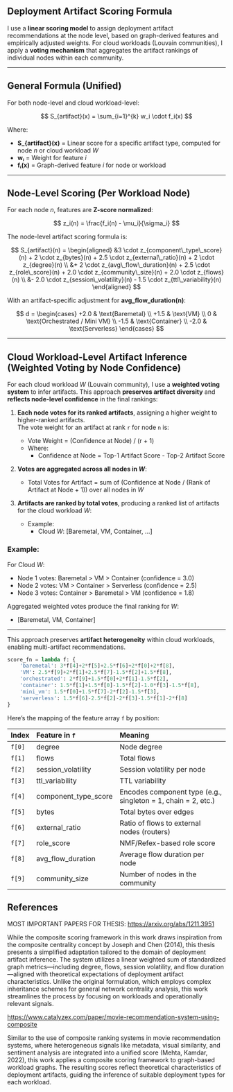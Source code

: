 ## Deployment Artifact Scoring Formula

I use a **linear scoring model** to assign deployment artifact recommendations at the node level, based on graph-derived features and empirically adjusted weights. For cloud workloads (Louvain communities), I apply a **voting mechanism** that aggregates the artifact rankings of individual nodes within each community.

---

## General Formula (Unified)

For both node-level and cloud workload-level:

$$
S_{artifact}(x) = \sum_{i=1}^{k} w_i \cdot f_i(x)
$$

Where:  
- **S_{artifact}(x)** = Linear score for a specific artifact type, computed for node *n* or cloud workload *W*  
- **wᵢ** = Weight for feature *i*  
- **fᵢ(x)** = Graph-derived feature *i* for node or workload  

---

## Node-Level Scoring (Per Workload Node)

For each node *n*, features are **Z-score normalized**:

$$
z_i(n) = \frac{f_i(n) - \mu_i}{\sigma_i}
$$

The node-level artifact scoring formula is:

$$
S_{artifact}(n) =
\begin{aligned}
&3 \cdot z_{component\_type\_score}(n) + 2 \cdot z_{bytes}(n) + 2.5 \cdot z_{external\_ratio}(n) + 2 \cdot z_{degree}(n) \\
&+ 2 \cdot z_{avg\_flow\_duration}(n) + 2.5 \cdot z_{role\_score}(n) + 2.0 \cdot z_{community\_size}(n) + 2.0 \cdot z_{flows}(n) \\
&- 2.0 \cdot z_{session\_volatility}(n) - 1.5 \cdot z_{ttl\_variability}(n)
\end{aligned}
$$

With an artifact-specific adjustment for **avg_flow_duration(n)**:

$$
d =
\begin{cases}
+2.0 & \text{Baremetal} \\
+1.5 & \text{VM} \\
0 & \text{Orchestrated / Mini VM} \\
-1.5 & \text{Container} \\
-2.0 & \text{Serverless}
\end{cases}
$$

---

## Cloud Workload-Level Artifact Inference (Weighted Voting by Node Confidence)

For each cloud workload *W* (Louvain community), I use a **weighted voting system** to infer artifacts. This approach **preserves artifact diversity** and **reflects node-level confidence** in the final rankings:

1. **Each node votes for its ranked artifacts**, assigning a higher weight to higher-ranked artifacts.  
   The vote weight for an artifact at rank `r` for node `n` is:  
   - Vote Weight = (Confidence at Node) / (r + 1)  
   - Where:  
     - Confidence at Node = Top-1 Artifact Score - Top-2 Artifact Score

2. **Votes are aggregated across all nodes in *W***:  
   - Total Votes for Artifact = sum of (Confidence at Node / (Rank of Artifact at Node + 1)) over all nodes in *W*

3. **Artifacts are ranked by total votes**, producing a ranked list of artifacts for the cloud workload *W*:  
   - Example:  
     - Cloud *W*: [Baremetal, VM, Container, ...]

### Example:

For Cloud *W*:

- Node 1 votes: Baremetal > VM > Container (confidence = 3.0)  
- Node 2 votes: VM > Container > Serverless (confidence = 2.5)  
- Node 3 votes: Container > Baremetal > VM (confidence = 1.8)

Aggregated weighted votes produce the final ranking for *W*:  
- [Baremetal, VM, Container]

---


This approach preserves **artifact heterogeneity** within cloud workloads, enabling multi-artifact recommendations.

```python
score_fn = lambda f: {
    'baremetal': 3*f[4]+2*f[5]+2.5*f[6]+2*f[0]+2*f[8],
    'VM': 2.5*f[9]+2*f[1]+2.5*f[7]-1.5*f[2]+1.5*f[8],
    'orchestrated': 2*f[9]+1.5*f[0]+2*f[1]-1.5*f[2],
    'container': 1.5*f[1]+1.5*f[0]-1.5*f[2]-1.0*f[3]-1.5*f[8],
    'mini_vm': 1.5*f[0]+1.5*f[7]-2*f[2]-1.5*f[3],
    'serverless': 1.5*f[6]-2.5*f[2]-2*f[3]-1.5*f[1]-2*f[8]
}
```


Here’s the mapping of the feature array `f` by position:

| Index  | Feature in `f`            | Meaning                                           |
|:------|:--------------------------|:--------------------------------------------------|
| `f[0]` | degree                    | Node degree                                      |
| `f[1]` | flows                     | Total flows                                      |
| `f[2]` | session_volatility        | Session volatility per node                      |
| `f[3]` | ttl_variability           | TTL variability                                  |
| `f[4]` | component_type_score      | Encodes component type (e.g., singleton = 1, chain = 2, etc.) |
| `f[5]` | bytes                     | Total bytes over edges                           |
| `f[6]` | external_ratio            | Ratio of flows to external nodes (routers)       |
| `f[7]` | role_score                | NMF/Refex-based role score                       |
| `f[8]` | avg_flow_duration         | Average flow duration per node                   |
| `f[9]` | community_size            | Number of nodes in the community                 |



## References

MOST IMPORTANT PAPERS FOR THESIS:
https://arxiv.org/abs/1211.3951 

While the composite scoring framework in this work draws inspiration from the composite centrality concept by Joseph and Chen (2014), this thesis presents a simplified adaptation tailored to the domain of deployment artifact inference. The system utilizes a linear weighted sum of standardized graph metrics—including degree, flows, session volatility, and flow duration—aligned with theoretical expectations of deployment artifact characteristics. Unlike the original formulation, which employs complex inheritance schemes for general network centrality analysis, this work streamlines the process by focusing on workloads and operationally relevant signals.

https://www.catalyzex.com/paper/movie-recommendation-system-using-composite

Similar to the use of composite ranking systems in movie recommendation systems, where heterogeneous signals like metadata, visual similarity, and sentiment analysis are integrated into a unified score (Mehta, Kamdar, 2022), this work applies a composite scoring framework to graph-based workload graphs. The resulting scores reflect theoretical characteristics of deployment artifacts, guiding the inference of suitable deployment types for each workload.
